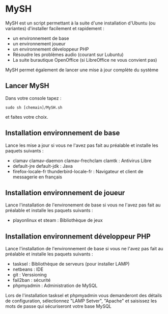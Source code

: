 ﻿# MySH

MySH est un script permettant à la suite d'une installation d'Ubuntu (ou variantes) d'installer facilement et rapidement :
- un environnement de base 
- un environnement joueur
- un environnement développeur PHP
- Résoudre les problèmes audio (courant sur Lubuntu)
- La suite burautique OpenOffice (si LibreOffice ne vous convient pas)

MySH permet également de lancer une mise à jour complète du système

## Lancer MySH

Dans votre console tapez :

<code>sudo sh [chemain]/MySH.sh</code>

et faites votre choix.

## Installation environnement de base

Lance les mise a jour si vous ne l'avez pas fait au préalable et installe les paquets suivants :

- clamav clamav-daemon clamav-frechclam clamtk : Antivirus Libre
- default-jre default-jdk : Java
- firefox-locale-fr thunderbird-locale-fr : Navigateur et client de messagerie en français

## Installation environnement de joueur

Lance l'installation de l'environement de base si vous ne l'avez pas fait au préalable et installe les paquets suivants :

- playonlinux et steam : Bibliothèque de jeux

## Installation environnement développeur PHP

Lance l'installation de l'environnement de base si vous ne l'avez pas fait au préalable et installe les paquets suivants :

- tasksel : Bibliothèque de serveurs (pour installer LAMP)
- netbeans : IDE
- git : Verssioning
- fail2ban : sécurité
- phpmyadmin : Administration de MySQL

Lors de l'installation tasksel et phpmyadmin vous demanderont des détails de configuration,
sélectionnez "LAMP Setver", "Apache" et saisissez les mots de passe qui sécuriseront votre base MySQL